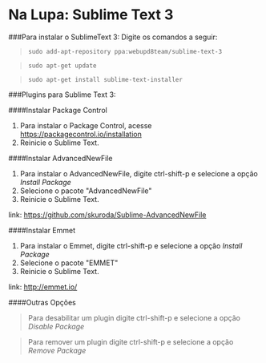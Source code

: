 # Na Lupa: Sublime Text 3

###Para instalar o SublimeText 3:
Digite os comandos a seguir:
>`sudo add-apt-repository ppa:webupd8team/sublime-text-3`

>`sudo apt-get update`

>`sudo apt-get install sublime-text-installer`

###Plugins para Sublime Text 3:

####Instalar Package Control
1. Para instalar o Package Control, acesse https://packagecontrol.io/installation
2. Reinicie o Sublime Text.

####Instalar AdvancedNewFile
1. Para instalar o AdvancedNewFile, digite ctrl-shift-p e selecione a opção *Install Package*
2. Selecione o pacote "AdvancedNewFile"
3. Reinicie o Sublime Text.

link: https://github.com/skuroda/Sublime-AdvancedNewFile

####Instalar Emmet
1. Para instalar o Emmet, digite ctrl-shift-p e selecione a opção *Install Package*
2. Selecione o pacote "EMMET"
3. Reinicie o Sublime Text.

link: http://emmet.io/

####Outras Opções
> Para desabilitar um plugin digite ctrl-shift-p e selecione a opção *Disable Package*

> Para remover um plugin digite ctrl-shift-p e selecione a opção *Remove Package*

